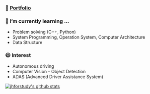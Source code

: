 <!--
**jhforstudy/jhforstudy** is a ✨ _special_ ✨ repository because its `README.md` (this file) appears on your GitHub profile.

Here are some ideas to get you started:

- 🔭 I’m currently working on ...
- 🌱 I’m currently learning ...
- 👯 I’m looking to collaborate on ...
- 🤔 I’m looking for help with ...
- 💬 Ask me about ...
- 📫 How to reach me: ...
- 😄 Pronouns: ...
- ⚡ Fun fact: ...
-->

### 🔭 [Portfolio](https://jhforstudy.notion.site/Portfolio-of-Me-2ffe6bec76f449038c0e11a85a96b68c)
### 🌱 I’m currently learning ...
- Problem solving (C++, Python)
- System Programming, Operation System, Computer Architecture
- Data Structure
### 😄 Interest
- Autonomous driving
- Computer Vision - Object Detection
- ADAS (Advanced Driver Assistance System)

[![jhforstudy's github stats](https://github-readme-stats.vercel.app/api?username=jhforstudy)](https://github.com/anuraghazra/github-readme-stats) 
